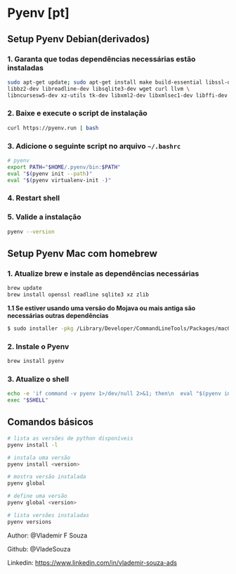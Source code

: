 # Pyenv [pt]

## Setup Pyenv Debian(derivados)

### 1. Garanta que todas dependências necessárias estão instaladas

```bash
sudo apt-get update; sudo apt-get install make build-essential libssl-dev zlib1g-dev \
libbz2-dev libreadline-dev libsqlite3-dev wget curl llvm \
libncursesw5-dev xz-utils tk-dev libxml2-dev libxmlsec1-dev libffi-dev liblzma-dev
```

### 2. Baixe e execute o script de instalação

```bash
curl https://pyenv.run | bash
```

### 3. Adicione o seguinte script no arquivo `~/.bashrc`

```bash
# pyenv
export PATH="$HOME/.pyenv/bin:$PATH"
eval "$(pyenv init --path)"
eval "$(pyenv virtualenv-init -)"
```

### 4. Restart shell

### 5. Valide a instalação

```bash
pyenv --version
```

## Setup Pyenv Mac com homebrew

### 1. Atualize brew e instale as dependências necessárias

```bash
brew update
brew install openssl readline sqlite3 xz zlib
```

**1.1 Se estiver usando uma versão do Mojava ou mais antiga são necessárias outras dependências**

```bash
$ sudo installer -pkg /Library/Developer/CommandLineTools/Packages/macOS_SDK_headers_for_macOS_10.14.pkg -target /
```

### 2. Instale o Pyenv

```bash
brew install pyenv
```

### 3. Atualize o shell

```bash
echo -e 'if command -v pyenv 1>/dev/null 2>&1; then\n  eval "$(pyenv init -)"\nfi' >> ~/.bash_profile
exec "$SHELL"
```

## Comandos básicos

```bash
# lista as versões de python disponíveis
pyenv install -l

# instala uma versão
pyenv install <version>

# mostra versão instalada
pyenv global

# define uma versão
pyenv global <version>

# lista versões instaladas
pyenv versions
```

Author: @Vlademir F Souza 

Github: @VladeSouza

Linkedin: https://www.linkedin.com/in/vlademir-souza-ads